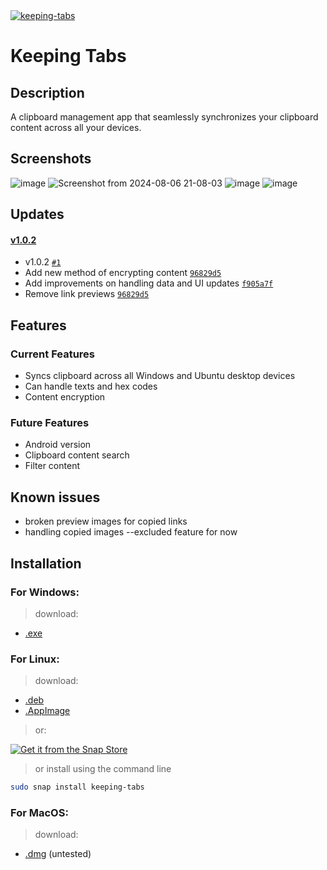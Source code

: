 <a href="https://snapcraft.io/keeping-tabs">
  <img alt="keeping-tabs" src="https://snapcraft.io/keeping-tabs/badge.svg" />
</a>

# Keeping Tabs

## Description

 A clipboard management app that seamlessly synchronizes your clipboard content across all your devices.
 

## Screenshots

![image](https://github.com/user-attachments/assets/054ee953-7c3f-49b5-b78b-6a564b140dfc)
![Screenshot from 2024-08-06 21-08-03](https://github.com/user-attachments/assets/6a0e38a6-f49a-48e0-8b24-0f1851f22144)
![image](https://github.com/user-attachments/assets/5b620ea2-3628-44d8-a03e-9a63d55e361c)
![image](https://github.com/user-attachments/assets/39026c14-65cb-4a2c-9d6e-66107a255785)

## Updates
#### [v1.0.2](https://github.com/aminosyangtti/keeping-tabs/compare/v1.0.1...v1.0.2)

- v1.0.2 [`#1`](https://github.com/aminosyangtti/keeping-tabs/pull/1)
- Add new method of encrypting content [`96829d5`](https://github.com/aminosyangtti/keeping-tabs/commit/96829d557758239b3f4ab874d9171224547f9c9b)
- Add improvements on handling data and UI updates [`f905a7f`](https://github.com/aminosyangtti/keeping-tabs/commit/f905a7f7cc712401c14a4b32ff540dbb58b99ce7)
- Remove link previews [`96829d5`](https://github.com/aminosyangtti/keeping-tabs/commit/96829d557758239b3f4ab874d9171224547f9c9b)
  
## Features

### Current Features

- Syncs clipboard across all Windows and Ubuntu desktop devices
- Can handle texts and hex codes
- Content encryption

### Future Features

- Android version
- Clipboard content search
- Filter content
  



## Known issues

   - broken preview images for copied links
   - handling copied images --excluded feature for now

    

## Installation

 ### For Windows:
  > download: 
   - [.exe](https://github.com/aminosyangtti/keeping-tabs/releases/download/v1.0.2/Keeping-Tabs-Setup-1.0.2.exe)
    
 ### For Linux:
  
  > download: 
  - [.deb](https://github.com/aminosyangtti/keeping-tabs/releases/download/v1.0.2/keeping-tabs_1.0.2_amd64.deb)
  - [.AppImage](https://github.com/aminosyangtti/keeping-tabs/releases/download/v1.0.2/Keeping-Tabs-1.0.2.AppImage)
    
  > or:
    <a href="https://snapcraft.io/keeping-tabs">
  <img alt="Get it from the Snap Store" src="https://snapcraft.io/static/images/badges/en/snap-store-black.svg" />
</a>

  > or install using the command line
  ```bash
sudo snap install keeping-tabs
```


 ### For MacOS:
  
  > download: 
  - [.dmg](https://github.com/aminosyangtti/keeping-tabs/releases/download/v1.0.1/Keeping-Tabs-1.0.1-arm64.dmg) (untested)
